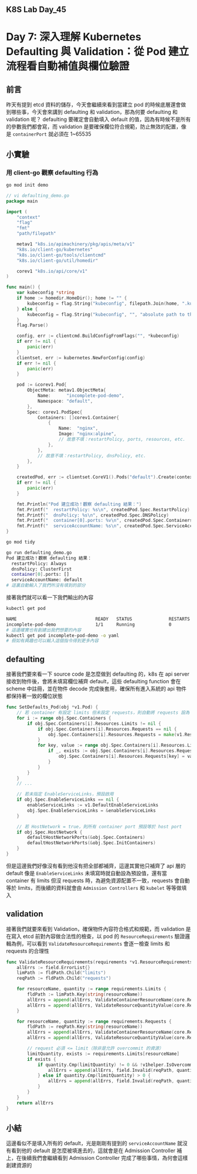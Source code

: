 ## K8S Lab Day_45

# Day 7: 深入理解 Kubernetes Defaulting 與 Validation：從 Pod 建立流程看自動補值與欄位驗證

## 前言

昨天有提到 etcd 資料的儲存，今天會繼續來看到當建立 pod 的時候底層還會做到哪些事，今天會來講到 defaulting 和 validation，那為何要 defaulting 和 validation 呢？ defaulting 要確定會自動填入 default 的值，因為有時候不是所有的參數我們都會寫，而 validation 是要確保欄位符合規範，防止無效的配置，像是 `containerPort` 就必須在 1~65535

## 小實驗

### 用 client-go 觀察 defaulting 行為

```bash
go mod init demo
```

```go
// vi defaulting_demo.go
package main

import (
	"context"
	"flag"
	"fmt"
	"path/filepath"

	metav1 "k8s.io/apimachinery/pkg/apis/meta/v1"
	"k8s.io/client-go/kubernetes"
	"k8s.io/client-go/tools/clientcmd"
	"k8s.io/client-go/util/homedir"

	corev1 "k8s.io/api/core/v1"
)

func main() {
	var kubeconfig *string
	if home := homedir.HomeDir(); home != "" {
		kubeconfig = flag.String("kubeconfig", filepath.Join(home, ".kube", "config"), "(optional) absolute path to the kubeconfig file")
	} else {
		kubeconfig = flag.String("kubeconfig", "", "absolute path to the kubeconfig file")
	}
	flag.Parse()

	config, err := clientcmd.BuildConfigFromFlags("", *kubeconfig)
	if err != nil {
		panic(err)
	}
	clientset, err := kubernetes.NewForConfig(config)
	if err != nil {
		panic(err)
	}

	pod := &corev1.Pod{
		ObjectMeta: metav1.ObjectMeta{
			Name:      "incomplete-pod-demo",
			Namespace: "default",
		},
		Spec: corev1.PodSpec{
			Containers: []corev1.Container{
				{
					Name:  "nginx",
					Image: "nginx:alpine",
					// 故意不填：restartPolicy, ports, resources, etc.
				},
			},
			// 故意不填：restartPolicy, dnsPolicy, etc.
		},
	}

	createdPod, err := clientset.CoreV1().Pods("default").Create(context.TODO(), pod, metav1.CreateOptions{})
	if err != nil {
		panic(err)
	}

	fmt.Println("Pod 建立成功！觀察 defaulting 結果：")
	fmt.Printf("  restartPolicy: %s\n", createdPod.Spec.RestartPolicy)
	fmt.Printf("  dnsPolicy: %s\n", createdPod.Spec.DNSPolicy)
	fmt.Printf("  container[0].ports: %v\n", createdPod.Spec.Containers[0].Ports)
	fmt.Printf("  serviceAccountName: %s\n", createdPod.Spec.ServiceAccountName)
}
```

```bash
go mod tidy

go run defaulting_demo.go
Pod 建立成功！觀察 defaulting 結果：
  restartPolicy: Always
  dnsPolicy: ClusterFirst
  container[0].ports: []
  serviceAccountName: default
# 這裏自動輸入了我們所沒有填到的部分
```

接著我們就可以看一下我們輸出的內容

```bash
kubectl get pod

NAME                              READY   STATUS              RESTARTS   AGE
incomplete-pod-demo               1/1     Running             0          2m6s
# 這邊確實也有創建出我們想要的內容
kubectl get pod incomplete-pod-demo -o yaml
# 假如有興趣也可以輸入這個指令得到更多內容
```

## defaulting

接著我們要來看一下 source code 是怎麼做到 defaulting 的，k8s 在 api server 接收到物件後，會將未填寫欄位補齊 default，這些 defaulting function 會在 scheme 中註冊，並在物件 decode 完成後套用，確保所有進入系統的 api 物件都保持著一致的欄位狀態

```go
func SetDefaults_Pod(obj *v1.Pod) {
    // 若 container 有設定 limits 但未設定 requests，則自動將 requests 設為 limits
    for i := range obj.Spec.Containers {
        if obj.Spec.Containers[i].Resources.Limits != nil {
            if obj.Spec.Containers[i].Resources.Requests == nil {
                obj.Spec.Containers[i].Resources.Requests = make(v1.ResourceList)
            }
            for key, value := range obj.Spec.Containers[i].Resources.Limits {
                if _, exists := obj.Spec.Containers[i].Resources.Requests[key]; !exists {
                    obj.Spec.Containers[i].Resources.Requests[key] = value.DeepCopy()
                }
            }
        }
    }
    // ...

    // 若未指定 EnableServiceLinks，預設啟用
    if obj.Spec.EnableServiceLinks == nil {
        enableServiceLinks := v1.DefaultEnableServiceLinks
        obj.Spec.EnableServiceLinks = &enableServiceLinks
    }

    // 若 HostNetwork = true，則所有 container port 預設等於 host port
    if obj.Spec.HostNetwork {
        defaultHostNetworkPorts(&obj.Spec.Containers)
        defaultHostNetworkPorts(&obj.Spec.InitContainers)
    }
}
```

但是這邊我們好像沒有看到他沒有把全部都補齊，這邊其實他只補齊了 api 層的 default 像是 `EnableServiceLinks` 未填寫時就自動設為預設值，還有當 container 有 limits 但沒 requests 時，為避免資源配置不一致，requests 會自動等於 limits，而後續的資料就會由 `Admission Controllers` 和 `kubelet` 等等做填入

## validation

接著我們就要來看到 Validation，確保物件內容符合格式和規範，而 validation 是在寫入 etcd 前對內容做合法性的檢查，以 pod 的 `ResourceRequirements` 驗證邏輯為例，可以看到 `ValidateResourceRequirements` 會逐一檢查 limits 和 requests 的合理性

```go
func ValidateResourceRequirements(requirements *v1.ResourceRequirements, fldPath *field.Path) field.ErrorList {
	allErrs := field.ErrorList{}
	limPath := fldPath.Child("limits")
	reqPath := fldPath.Child("requests")

	for resourceName, quantity := range requirements.Limits {
		fldPath := limPath.Key(string(resourceName))
		allErrs = append(allErrs, ValidateContainerResourceName(core.ResourceName(resourceName), fldPath)...)
		allErrs = append(allErrs, ValidateResourceQuantityValue(core.ResourceName(resourceName), quantity, fldPath)...)
	}

	for resourceName, quantity := range requirements.Requests {
		fldPath := reqPath.Key(string(resourceName))
		allErrs = append(allErrs, ValidateContainerResourceName(core.ResourceName(resourceName), fldPath)...)
		allErrs = append(allErrs, ValidateResourceQuantityValue(core.ResourceName(resourceName), quantity, fldPath)...)

		// request 必須 <= limit（除非是允許 overcommit 的資源）
		limitQuantity, exists := requirements.Limits[resourceName]
		if exists {
			if quantity.Cmp(limitQuantity) != 0 && !v1helper.IsOvercommitAllowed(resourceName) {
				allErrs = append(allErrs, field.Invalid(reqPath, quantity.String(), fmt.Sprintf("must be equal to %s limit of %s", resourceName, limitQuantity.String())))
			} else if quantity.Cmp(limitQuantity) > 0 {
				allErrs = append(allErrs, field.Invalid(reqPath, quantity.String(), fmt.Sprintf("must be less than or equal to %s limit of %s", resourceName, limitQuantity.String())))
			}
		}
	}
	return allErrs
}
```

## 小結

這邊看似不是填入所有的 default，光是剛剛有提到的 `serviceAccountName` 就沒有看到他的 default 是怎麼被填進去的，這就會是在 Admission Controller 補上，在後續我們會繼續看到 Admission Controller 完成了哪些事情，為何會這樣創建資源的
